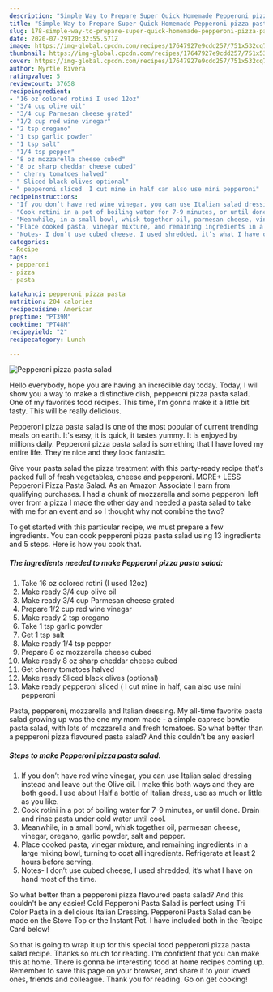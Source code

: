 ```yaml
---
description: "Simple Way to Prepare Super Quick Homemade Pepperoni pizza pasta salad"
title: "Simple Way to Prepare Super Quick Homemade Pepperoni pizza pasta salad"
slug: 178-simple-way-to-prepare-super-quick-homemade-pepperoni-pizza-pasta-salad
date: 2020-07-29T20:32:55.571Z
image: https://img-global.cpcdn.com/recipes/17647927e9cdd257/751x532cq70/pepperoni-pizza-pasta-salad-recipe-main-photo.jpg
thumbnail: https://img-global.cpcdn.com/recipes/17647927e9cdd257/751x532cq70/pepperoni-pizza-pasta-salad-recipe-main-photo.jpg
cover: https://img-global.cpcdn.com/recipes/17647927e9cdd257/751x532cq70/pepperoni-pizza-pasta-salad-recipe-main-photo.jpg
author: Myrtle Rivera
ratingvalue: 5
reviewcount: 37658
recipeingredient:
- "16 oz colored rotini I used 12oz"
- "3/4 cup olive oil"
- "3/4 cup Parmesan cheese grated"
- "1/2 cup red wine vinegar"
- "2 tsp oregano"
- "1 tsp garlic powder"
- "1 tsp salt"
- "1/4 tsp pepper"
- "8 oz mozzarella cheese cubed"
- "8 oz sharp cheddar cheese cubed"
- " cherry tomatoes halved"
- " Sliced black olives optional"
- " pepperoni sliced  I cut mine in half can also use mini pepperoni"
recipeinstructions:
- "If you don’t have red wine vinegar, you can use Italian salad dressing instead and leave out the Olive oil. I make this both ways and they are both good. I use about Half a bottle of Italian dress, use as much or little as you like."
- "Cook rotini in a pot of boiling water for 7-9 minutes, or until done. Drain and rinse pasta under cold water until cool."
- "Meanwhile, in a small bowl, whisk together oil, parmesan cheese, vinegar, oregano, garlic powder, salt and pepper."
- "Place cooked pasta, vinegar mixture, and remaining ingredients in a large mixing bowl, turning to coat all ingredients. Refrigerate at least 2 hours before serving."
- "Notes- I don’t use cubed cheese, I used shredded, it’s what I have on hand most of the time."
categories:
- Recipe
tags:
- pepperoni
- pizza
- pasta

katakunci: pepperoni pizza pasta 
nutrition: 204 calories
recipecuisine: American
preptime: "PT39M"
cooktime: "PT48M"
recipeyield: "2"
recipecategory: Lunch

---
```



![Pepperoni pizza pasta salad](https://img-global.cpcdn.com/recipes/17647927e9cdd257/751x532cq70/pepperoni-pizza-pasta-salad-recipe-main-photo.jpg)

Hello everybody, hope you are having an incredible day today. Today, I will show you a way to make a distinctive dish, pepperoni pizza pasta salad. One of my favorites food recipes. This time, I'm gonna make it a little bit tasty. This will be really delicious.

Pepperoni pizza pasta salad is one of the most popular of current trending meals on earth. It's easy, it is quick, it tastes yummy. It is enjoyed by millions daily. Pepperoni pizza pasta salad is something that I have loved my entire life. They're nice and they look fantastic.

Give your pasta salad the pizza treatment with this party-ready recipe that&#39;s packed full of fresh vegetables, cheese and pepperoni. MORE+ LESS Pepperoni Pizza Pasta Salad. As an Amazon Associate I earn from qualifying purchases. I had a chunk of mozzarella and some pepperoni left over from a pizza I made the other day and needed a pasta salad to take with me for an event and so I thought why not combine the two?


To get started with this particular recipe, we must prepare a few ingredients. You can cook pepperoni pizza pasta salad using 13 ingredients and 5 steps. Here is how you cook that.

<!--inarticleads1-->

##### The ingredients needed to make Pepperoni pizza pasta salad:

1. Take 16 oz colored rotini (I used 12oz)
1. Make ready 3/4 cup olive oil
1. Make ready 3/4 cup Parmesan cheese grated
1. Prepare 1/2 cup red wine vinegar
1. Make ready 2 tsp oregano
1. Take 1 tsp garlic powder
1. Get 1 tsp salt
1. Make ready 1/4 tsp pepper
1. Prepare 8 oz mozzarella cheese cubed
1. Make ready 8 oz sharp cheddar cheese cubed
1. Get  cherry tomatoes halved
1. Make ready  Sliced black olives (optional)
1. Make ready  pepperoni sliced ( I cut mine in half, can also use mini pepperoni


Pasta, pepperoni, mozzarella and Italian dressing. My all-time favorite pasta salad growing up was the one my mom made - a simple caprese bowtie pasta salad, with lots of mozzarella and fresh tomatoes. So what better than a pepperoni pizza flavoured pasta salad? And this couldn&#39;t be any easier! 

<!--inarticleads2-->

##### Steps to make Pepperoni pizza pasta salad:

1. If you don’t have red wine vinegar, you can use Italian salad dressing instead and leave out the Olive oil. I make this both ways and they are both good. I use about Half a bottle of Italian dress, use as much or little as you like.
1. Cook rotini in a pot of boiling water for 7-9 minutes, or until done. Drain and rinse pasta under cold water until cool.
1. Meanwhile, in a small bowl, whisk together oil, parmesan cheese, vinegar, oregano, garlic powder, salt and pepper.
1. Place cooked pasta, vinegar mixture, and remaining ingredients in a large mixing bowl, turning to coat all ingredients. Refrigerate at least 2 hours before serving.
1. Notes- I don’t use cubed cheese, I used shredded, it’s what I have on hand most of the time.


So what better than a pepperoni pizza flavoured pasta salad? And this couldn&#39;t be any easier! Cold Pepperoni Pasta Salad is perfect using Tri Color Pasta in a delicious Italian Dressing. Pepperoni Pasta Salad can be made on the Stove Top or the Instant Pot. I have included both in the Recipe Card below! 

So that is going to wrap it up for this special food pepperoni pizza pasta salad recipe. Thanks so much for reading. I'm confident that you can make this at home. There is gonna be interesting food at home recipes coming up. Remember to save this page on your browser, and share it to your loved ones, friends and colleague. Thank you for reading. Go on get cooking!
